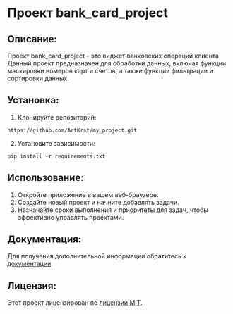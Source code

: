 # Проект bank_card_project

## Описание:

Проект bank_card_project - это виджет банковских операций клиента
Данный проект предназначен для обработки данных, включая функции маскировки номеров карт и счетов, а также функции фильтрации и сортировки данных.

## Установка:

1. Клонируйте репозиторий:
```
https://github.com/ArtKrst/my_project.git
```
2. Установите зависимости:
```
pip install -r requirements.txt
```
## Использование:

1. Откройте приложение в вашем веб-браузере.
2. Создайте новый проект и начните добавлять задачи.
3. Назначайте сроки выполнения и приоритеты для задач, чтобы эффективно управлять проектами.

## Документация:

Для получения дополнительной информации обратитесь к [документации](docs/README.md).

## Лицензия:

Этот проект лицензирован по [лицензии MIT](LICENSE).
